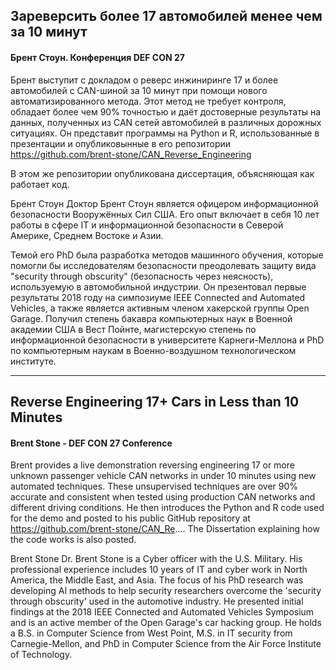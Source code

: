 ## Зареверсить более 17 автомобилей менее чем за 10 минут

#### Брент Стоун. Конференция DEF CON 27

Брент выступит с докладом о реверс инжиниринге 17 и более автомобилей с CAN-шиной за 10 минут при помощи нового автоматизированного метода.
Этот метод не требует контроля, обладает более чем 90% точностью и даёт достоверные результаты на данных, полученных из CAN сетей автомобилей в различных дорожных ситуациях.
Он представит программы на Python и R, использованные в презентации и опубликовынные в его репозитории https://github.com/brent-stone/CAN_Reverse_Engineering

В этом же репозитории опубликована диссертация, объясняющая как работает код.

Брент Стоун
Доктор Брент Стоун является офицером информационной безопасности Вооружённых Сил США. Его опыт включает в себя 10 лет работы в сфере IT и информационной безопасности в Северой Америке, Среднем Востоке и Азии.

Темой его PhD была разработка методов машинного обучения, которые помогли бы исследователям безопасности преодолевать защиту вида "security through obscurity" (безопасность через неясность), используемую в автомобильной индустрии.
Он презентовал первые результаты 2018 году на симпозиуме IEEE Connected and Automated Vehicles, а также является активным членом хакерской группы Open Garage. Получил степень бакавра компьютерных наук в Военной академии США в Вест Пойнте, магистерскую степень по информационной безопасности в университете Карнеги-Меллона и PhD по компьютерным наукам в Военно-воздушном технологическом институте.

---

## Reverse Engineering 17+ Cars in Less than 10 Minutes

#### Brent Stone - DEF CON 27 Conference

Brent provides a live demonstration reversing engineering 17 or more unknown passenger vehicle CAN networks in under 10 minutes using new automated techniques. These unsupervised techniques are over 90% accurate and consistent when tested using production CAN networks and different driving conditions. He then introduces the Python and R code used for the demo and posted to his public GitHub repository at https://github.com/brent-stone/CAN_Re.... The Dissertation explaining how the code works is also posted.

Brent Stone
Dr. Brent Stone is a Cyber officer with the U.S. Military. His professional experience includes 10 years of IT and cyber work in North America, the Middle East, and Asia. The focus of his PhD research was developing AI methods to help security researchers overcome the 'security through obscurity' used in the automotive industry. He presented initial findings at the 2018 IEEE Connected and Automated Vehicles Symposium and is an active member of the Open Garage's car hacking group. He holds a B.S. in Computer Science from West Point, M.S. in IT security from Carnegie-Mellon, and PhD in Computer Science from the Air Force Institute of Technology.
